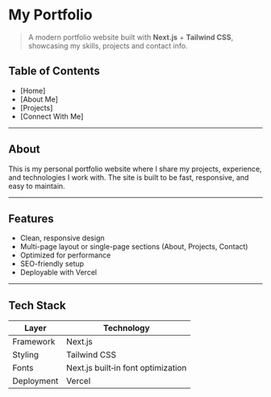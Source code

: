 # My Portfolio

> A modern portfolio website built with **Next.js** + **Tailwind CSS**, showcasing my skills, projects and contact info.

## Table of Contents

- [Home]  
- [About Me] 
- [Projects]   
- [Connect With Me]  

---

## About

This is my personal portfolio website where I share my projects, experience, and technologies I work with. The site is built to be fast, responsive, and easy to maintain.

---

## Features

- Clean, responsive design  
- Multi-page layout or single-page sections (About, Projects, Contact)   
- Optimized for performance  
- SEO-friendly setup  
- Deployable with Vercel 

---

## Tech Stack

| Layer | Technology |
|-------|------------|
| Framework | Next.js |
| Styling | Tailwind CSS |
| Fonts | Next.js built‑in font optimization |
| Deployment | Vercel  |


  


